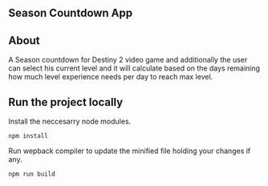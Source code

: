 ## Season Countdown App

## About
A Season countdown for Destiny 2 video game and additionally the user can select his current level and it will calculate based on the days remaining how much level experience needs per day to reach max level.


## Run the project locally

Install the neccesarry node modules.

```
npm install
```

Run wepback compiler to update the minified file holding your changes if any.

```
npm run build
```